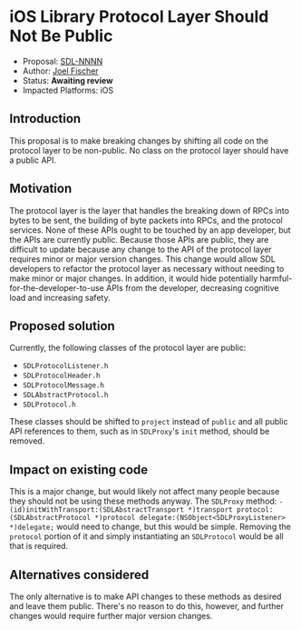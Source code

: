 # iOS Library Protocol Layer Should Not Be Public

* Proposal: [SDL-NNNN](NNNN-filename.md)
* Author: [Joel Fischer](https://github.com/joeljfischer)
* Status: **Awaiting review**
* Impacted Platforms: iOS

## Introduction
This proposal is to make breaking changes by shifting all code on the protocol layer to be non-public. No class on the protocol layer should have a public API.

## Motivation
The protocol layer is the layer that handles the breaking down of RPCs into bytes to be sent, the building of byte packets into RPCs, and the protocol services. None of these APIs ought to be touched by an app developer, but the APIs are currently public. Because those APIs are public, they are difficult to update because any change to the API of the protocol layer requires minor or major version changes. This change would allow SDL developers to refactor the protocol layer as necessary without needing to make minor or major changes. In addition, it would hide potentially harmful-for-the-developer-to-use APIs from the developer, decreasing cognitive load and increasing safety.

## Proposed solution
Currently, the following classes of the protocol layer are public:
* `SDLProtocolListener.h`
* `SDLProtocolHeader.h`
* `SDLProtocolMessage.h`
* `SDLAbstractProtocol.h`
* `SDLProtocol.h`

These classes should be shifted to `project` instead of `public` and all public API references to them, such as in `SDLProxy`'s `init` method, should be removed.

## Impact on existing code
This is a major change, but would likely not affect many people because they should not be using these methods anyway. The `SDLProxy` method: `- (id)initWithTransport:(SDLAbstractTransport *)transport protocol:(SDLAbstractProtocol *)protocol delegate:(NSObject<SDLProxyListener> *)delegate;` would need to change, but this would be simple. Removing the `protocol` portion of it and simply instantiating an `SDLProtocol` would be all that is required.

## Alternatives considered
The only alternative is to make API changes to these methods as desired and leave them public. There's no reason to do this, however, and further changes would require further major version changes.
